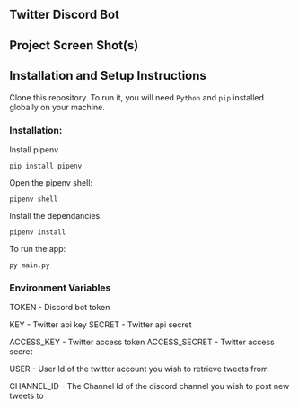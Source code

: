 ## Twitter Discord Bot



## Project Screen Shot(s)


## Installation and Setup Instructions

Clone this repository. To run it, you will need `Python` and `pip` installed globally on your machine.  

### Installation:

Install pipenv

`pip install pipenv`  

Open the pipenv shell:  

`pipenv shell`  

Install the dependancies:

`pipenv install`  

To run the app:

`py main.py`  

### Environment Variables

TOKEN - Discord bot token

KEY - Twitter api key
SECRET - Twitter api secret

ACCESS_KEY - Twitter access token
ACCESS_SECRET - Twitter access secret 

USER - User Id of the twitter account you wish to retrieve tweets from

CHANNEL_ID - The Channel Id of the discord channel you wish to post new tweets to
